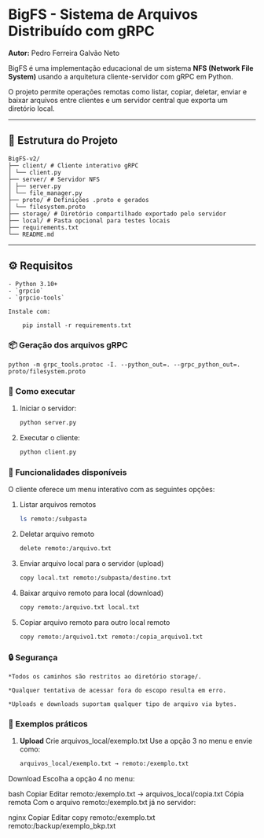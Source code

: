 # BigFS - Sistema de Arquivos Distribuído com gRPC

**Autor:** Pedro Ferreira Galvão Neto

BigFS é uma implementação educacional de um sistema **NFS (Network File System)** usando a arquitetura cliente-servidor com gRPC em Python.

O projeto permite operações remotas como listar, copiar, deletar, enviar e baixar arquivos entre clientes e um servidor central que exporta um diretório local.

---

## 📁 Estrutura do Projeto
    BigFS-v2/
    ├── client/ # Cliente interativo gRPC
    │ └── client.py
    ├── server/ # Servidor NFS
    │ ├── server.py
    │ └── file_manager.py
    ├── proto/ # Definições .proto e gerados
    │ └── filesystem.proto
    ├── storage/ # Diretório compartilhado exportado pelo servidor
    ├── local/ # Pasta opcional para testes locais
    ├── requirements.txt
    └── README.md

---

## ⚙️ Requisitos

    - Python 3.10+
    - `grpcio`
    - `grpcio-tools`

    Instale com:

        pip install -r requirements.txt

### 📦 Geração dos arquivos gRPC

    python -m grpc_tools.protoc -I. --python_out=. --grpc_python_out=. proto/filesystem.proto

### 🚀 Como executar

1. Iniciar o servidor:
    ```bash
    python server.py

2. Executar o cliente:
    ```bash
    python client.py

### 🧭 Funcionalidades disponíveis
O cliente oferece um menu interativo com as seguintes opções:

1. Listar arquivos remotos
    ```bash
    ls remoto:/subpasta

2. Deletar arquivo remoto
    ```bash
    delete remoto:/arquivo.txt

3. Enviar arquivo local para o servidor (upload)
    ```bash
    copy local.txt remoto:/subpasta/destino.txt

4. Baixar arquivo remoto para local (download)
    ```bash
    copy remoto:/arquivo.txt local.txt

5. Copiar arquivo remoto para outro local remoto
    ```bash
    copy remoto:/arquivo1.txt remoto:/copia_arquivo1.txt

### 🔒 Segurança
    *Todos os caminhos são restritos ao diretório storage/.

    *Qualquer tentativa de acessar fora do escopo resulta em erro.

    *Uploads e downloads suportam qualquer tipo de arquivo via bytes.

### 🧪 Exemplos práticos
1. **Upload**
    Crie arquivos_local/exemplo.txt
    Use a opção 3 no menu e envie como:
    ```bash
    arquivos_local/exemplo.txt → remoto:/exemplo.txt
Download
Escolha a opção 4 no menu:

bash
Copiar
Editar
remoto:/exemplo.txt → arquivos_local/copia.txt
Cópia remota
Com o arquivo remoto:/exemplo.txt já no servidor:

nginx
Copiar
Editar
copy remoto:/exemplo.txt remoto:/backup/exemplo_bkp.txt
